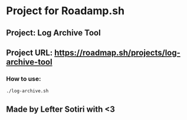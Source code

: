 # Project for Roadamp.sh

## Project: **Log Archive Tool**

## Project URL: https://roadmap.sh/projects/log-archive-tool

### How to use:

```
./log-archive.sh
```

## Made by Lefter Sotiri with <3
